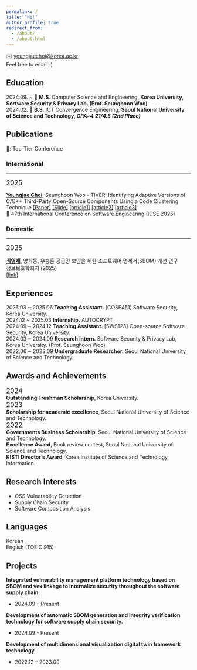 ```yaml
---
permalink: /
title: "Hi!"
author_profile: true
redirect_from: 
  - /about/
  - /about.html
---
```

<!-- Youngjae Choi -->
✉️ youngjaechoi@korea.ac.kr <br>
Feel free to email :) 

## Education

2024.09. ~ 🏫 **M.S**. Computer Science and Engineering, **Korea University, Sortware Security & Privacy Lab. (Prof. Seunghoon Woo)**<br>
2024.02. 🏫 **B.S**. ICT Convergence Engineering, **Seoul National University of Science and Technology, *GPA: 4.21/4.5 (2nd Place)<br>***

## Publications
👑: Top-Tier Conference

### International
---
<font size = 4>2025</font>

**<u>Youngjae Choi</u>**, Seunghoon Woo - TIVER: Identifying Adaptive Versions of C/C++ Third-Party Open-Source Components Using a Code Clustering Technique [[Paper]](/images/ICSE25.pdf) [[Slide]](/images/ICSE2025%20presentation.pdf) [[article1]](https://www.kfenews.co.kr/news/articleView.html?idxno=638650) [[article2]](https://www.dailysecu.com/news/articleView.html?idxno=166742) [[article3]](https://www.digitaltoday.co.kr/news/articleView.html?idxno=569997)<br>
👑 47th International Conference on Software Engineering (ICSE 2025)

### Domestic
---
<font size = 4>2025</font>

**<u>최영재</u>**, 양희동, 우승훈 공급망 보안을 위한 소프트웨어 명세서(SBOM) 개선 연구<br>정보보호학회지 (2025)<br>[[link]](https://www.dbpia.co.kr/journal/articleDetail?nodeId=NODE12088070)

## Experiences

2025.03 ~ 2025.06 **Teaching Assistant.** [COSE451] Software Security, Korea University. <br>
2024.12 ~ 2025.03 **Internship.** AUTOCRYPT <br>
2024.09 ~ 2024.12 **Teaching Assistant.** [SWS123] Open-source Software Security, Korea University. <br>
2024.03 ~ 2024.09 **Research Intern.** Software Security & Privacy Lab, Korea University. (Prof. Seunghoon Woo) <br>
2022.06 ~ 2023.09 **Undergraduate Researcher.** Seoul National University of Science and Technology.

## Awards and Achievements
<font size = 4>2024</font><br>
**Outstanding Freshman Scholarship**, Korea University.<br>
<font size = 4>2023</font><br>
**Scholarship for academic excellence**, Seoul National University of Science and Technology.<br>
<font size = 4>2022</font><br>
**Governments Business Scholarship**, Seoul National University of Science and Technology.<br>
**Excellence Award**, Book review contest, Seoul National University of Science and Technology.<br>
**KISTI Director’s Award**, Korea Institute of Science and Technology Information.

## Research Interests

- OSS Vulnerability Detection
- Supply Chain Security
- Software Composition Analysis

## Languages
Korean<br>
English (TOEIC 915)

## Projects

**Integrated vulnerability management platform technology based on SBOM and vex linkage to internalize security throughout the software supply chain.**
 - 2024.09 – Present


**Development of automatic SBOM generation and integrity verification technology for software supply chain security.**
 - 2024.09 - Present


**Development of multidimensional visualization digital twin framework technology.**
 - 2022.12 – 2023.09
